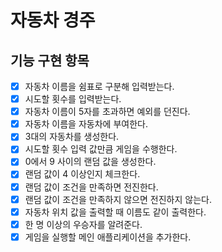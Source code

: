 # 자동차 경주

## 기능 구현 항목

- [x] 자동차 이름을 쉼표로 구분해 입력받는다.
- [x] 시도할 횟수를 입력받는다.
- [x] 자동차 이름이 5자를 초과하면 예외를 던진다.
- [x] 자동차 이름을 자동차에 부여한다.
- [x] 3대의 자동차를 생성한다.
- [x] 시도할 횟수 입력 값만큼 게임을 수행한다.
- [x] 0에서 9 사이의 랜덤 값을 생성한다.
- [x] 랜덤 값이 4 이상인지 체크한다.
- [x] 랜덤 값이 조건을 만족하면 전진한다.
- [x] 랜덤 값이 조건을 만족하지 않으면 전진하지 않는다.
- [x] 자동차 위치 값을 출력할 때 이름도 같이 출력한다.
- [x] 한 명 이상의 우승자를 알려준다.
- [x] 게임을 실행할 메인 애플리케이션을 추가한다.